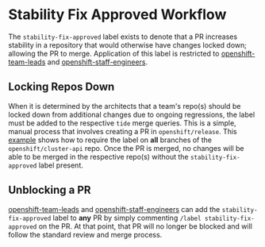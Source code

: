 # Stability Fix Approved Workflow
The `stability-fix-approved` label exists to denote that a PR increases stability in a repository that would otherwise have changes locked down; allowing the PR to merge. 
Application of this label is restricted to [openshift-team-leads](https://github.com/orgs/openshift/teams/openshift-team-leads) and [openshift-staff-engineers](https://github.com/orgs/openshift/teams/openshift-staff-engineers).

## Locking Repos Down
When it is determined by the architects that a team's repo(s) should be locked down from additional changes due to ongoing regressions, the label must be added to the respective `tide` merge queries. 
This is a simple, manual process that involves creating a PR in `openshift/release`. This [example](https://github.com/openshift/release/pull/62947/files) shows how to require the label on **all** branches of the `openshift/cluster-api` repo. 
Once the PR is merged, no changes will be able to be merged in the respective repo(s) without the `stability-fix-approved`  label present.

## Unblocking a PR
[openshift-team-leads](https://github.com/orgs/openshift/teams/openshift-team-leads) and [openshift-staff-engineers](https://github.com/orgs/openshift/teams/openshift-staff-engineers) 
can add the `stability-fix-approved` label to **any** PR by simply commenting `/label stability-fix-approved`  on the PR. At that point, that PR will no longer be blocked and will follow the standard review and merge process.
